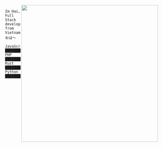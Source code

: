 <img align="right" width=450 src="https://github-readme-stats.vercel.app/api/top-langs/?username=whoishina&theme=midnight-purple&layout=compact&bg_color=0D1117&hide_border=true" />

```
Im Hai, Full Stack developer from Vietnam
おは〜
```

```text
JavaScript       ███████████████████████▓░
PHP              █████████████████████▓░░░
Rust             ████████████░░░░░░░░░░░░░
Python           ████████████████████░░░░░
```
